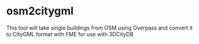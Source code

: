 # osm2citygml
This tool will take single buildings from OSM using Overpass and convert it to CItyGML format with FME for use with 3DCityDB
